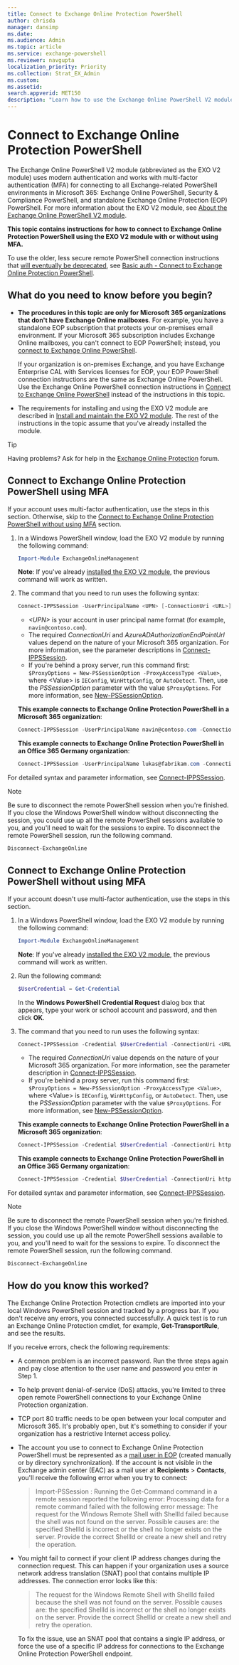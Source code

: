 ```yaml
---
title: Connect to Exchange Online Protection PowerShell
author: chrisda
manager: dansimp
ms.date:
ms.audience: Admin
ms.topic: article
ms.service: exchange-powershell
ms.reviewer: navgupta
localization_priority: Priority
ms.collection: Strat_EX_Admin
ms.custom:
ms.assetid:
search.appverid: MET150
description: "Learn how to use the Exchange Online PowerShell V2 module to connect to standalone Exchange Online Protection PowerShell with modern authentication and/or multi-factor authentication (MFA)."
---
```


# Connect to Exchange Online Protection PowerShell

The Exchange Online PowerShell V2 module (abbreviated as the EXO V2 module) uses modern authentication and works with multi-factor authentication (MFA) for connecting to all Exchange-related PowerShell environments in Microsoft 365: Exchange Online PowerShell, Security & Compliance PowerShell, and standalone Exchange Online Protection (EOP) PowerShell. For more information about the EXO V2 module, see [About the Exchange Online PowerShell V2 module](exchange-online-powershell-v2.md).

**This topic contains instructions for how to connect to Exchange Online Protection PowerShell using the EXO V2 module with or without using MFA.**

To use the older, less secure remote PowerShell connection instructions that [will eventually be deprecated](https://techcommunity.microsoft.com/t5/exchange-team-blog/basic-authentication-and-exchange-online-july-update/ba-p/1530163), see [Basic auth - Connect to Exchange Online Protection PowerShell](basic-auth-connect-to-eop-powershell.md).

## What do you need to know before you begin?

- **The procedures in this topic are only for Microsoft 365 organizations that don't have Exchange Online mailboxes**. For example, you have a standalone EOP subscription that protects your on-premises email environment. If your Microsoft 365 subscription includes Exchange Online mailboxes, you can't connect to EOP PowerShell; instead, you [connect to Exchange Online PowerShell](connect-to-exchange-online-powershell.md).

  If your organization is on-premises Exchange, and you have Exchange Enterprise CAL with Services licenses for EOP, your EOP PowerShell connection instructions are the same as Exchange Online PowerShell. Use the Exchange Online PowerShell connection instructions in [Connect to Exchange Online PowerShell](connect-to-exchange-online-powershell.md) instead of the instructions in this topic.

- The requirements for installing and using the EXO V2 module are described in [Install and maintain the EXO V2 module](exchange-online-powershell-v2.md#install-and-maintain-the-exo-v2-module). The rest of the instructions in the topic assume that you've already installed the module.

> [!TIP]
> Having problems? Ask for help in the [Exchange Online Protection](https://go.microsoft.com/fwlink/p/?linkId=285351) forum.

## Connect to Exchange Online Protection PowerShell using MFA

If your account uses multi-factor authentication, use the steps in this section. Otherwise, skip to the [Connect to Exchange Online Protection PowerShell without using MFA](#connect-to-exchange-online-protection-powershell-without-using-mfa) section.

1. In a Windows PowerShell window, load the EXO V2 module by running the following command:

   ```powershell
   Import-Module ExchangeOnlineManagement
   ```

   **Note**: If you've already [installed the EXO V2 module](exchange-online-powershell-v2.md#install-and-maintain-the-exo-v2-module), the previous command will work as written.

2. The command that you need to run uses the following syntax:

   ```powershell
   Connect-IPPSSession -UserPrincipalName <UPN> [-ConnectionUri <URL>] [-AzureADAuthorizationEndPointUri <URL>] [-PSSessionOption $ProxyOptions]
   ```

   - _\<UPN\>_ is your account in user principal name format (for example, `navin@contoso.com`).
   - The required _ConnectionUri_ and _AzureADAuthorizationEndPointUrl_ values depend on the nature of your Microsoft 365 organization. For more information, see the parameter descriptions in [Connect-IPPSSession](https://docs.microsoft.com/powershell/module/exchange/connect-ippssession).
   - If you're behind a proxy server, run this command first: `$ProxyOptions = New-PSSessionOption -ProxyAccessType <Value>`, where \<Value\> is `IEConfig`, `WinHttpConfig`, or `AutoDetect`. Then, use the _PSSessionOption_ parameter with the value `$ProxyOptions`. For more information, see [New-PSSessionOption](https://docs.microsoft.com/powershell/module/microsoft.powershell.core/new-pssessionoption).

   **This example connects to Exchange Online Protection PowerShell in a Microsoft 365 organization**:

   ```powershell
   Connect-IPPSSession -UserPrincipalName navin@contoso.com -ConnectionUri https://ps.protection.outlook.com/powershell-liveid/
   ```

   **This example connects to Exchange Online Protection PowerShell in an Office 365 Germany organization**:

   ```powershell
   Connect-IPPSSession -UserPrincipalName lukas@fabrikam.com -ConnectionUri https://ps.protection.outlook.de/powershell-liveid/ -AzureADAuthorizationEndPointUri https://login.microsoftonline.de/common
   ```

For detailed syntax and parameter information, see [Connect-IPPSSession](https://docs.microsoft.com/powershell/module/exchange/connect-exchangeonline).

> [!NOTE]
> Be sure to disconnect the remote PowerShell session when you're finished. If you close the Windows PowerShell window without disconnecting the session, you could use up all the remote PowerShell sessions available to you, and you'll need to wait for the sessions to expire. To disconnect the remote PowerShell session, run the following command.

```powershell
Disconnect-ExchangeOnline
```

## Connect to Exchange Online Protection PowerShell without using MFA

If your account doesn't use multi-factor authentication, use the steps in this section.

1. In a Windows PowerShell window, load the EXO V2 module by running the following command:

   ```powershell
   Import-Module ExchangeOnlineManagement
   ```

   **Note**: If you've already [installed the EXO V2 module](exchange-online-powershell-v2.md#install-and-maintain-the-exo-v2-module), the previous command will work as written.

2. Run the following command:

   ```powershell
   $UserCredential = Get-Credential
   ```

   In the **Windows PowerShell Credential Request** dialog box that appears, type your work or school account and password, and then click **OK**.

3. The command that you need to run uses the following syntax:

   ```powershell
   Connect-IPPSSession -Credential $UserCredential -ConnectionUri <URL> [-PSSessionOption $ProxyOptions]
   ```

   - The required _ConnectionUri_ value depends on the nature of your Microsoft 365 organization. For more information, see the parameter description in [Connect-IPPSSession](https://docs.microsoft.com/powershell/module/exchange/connect-ippssession).
   - If you're behind a proxy server, run this command first: `$ProxyOptions = New-PSSessionOption -ProxyAccessType <Value>`, where \<Value\> is `IEConfig`, `WinHttpConfig`, or `AutoDetect`. Then, use the _PSSessionOption_ parameter with the value `$ProxyOptions`. For more information, see [New-PSSessionOption](https://docs.microsoft.com/powershell/module/microsoft.powershell.core/new-pssessionoption).

   **This example connects to Exchange Online Protection PowerShell in a Microsoft 365 organization**:

   ```powershell
   Connect-IPPSSession -Credential $UserCredential -ConnectionUri https://ps.protection.outlook.com/powershell-liveid/
   ```

   **This example connects to Exchange Online Protection PowerShell in an Office 365 Germany organization**:

   ```powershell
   Connect-IPPSSession -Credential $UserCredential -ConnectionUri https://ps.protection.outlook.de/powershell-liveid/
   ```

For detailed syntax and parameter information, see [Connect-IPPSSession](https://docs.microsoft.com/powershell/module/exchange/connect-exchangeonline).

> [!NOTE]
> Be sure to disconnect the remote PowerShell session when you're finished. If you close the Windows PowerShell window without disconnecting the session, you could use up all the remote PowerShell sessions available to you, and you'll need to wait for the sessions to expire. To disconnect the remote PowerShell session, run the following command.

```powershell
Disconnect-ExchangeOnline
```

## How do you know this worked?

The Exchange Online Protection Protection cmdlets are imported into your local Windows PowerShell session and tracked by a progress bar. If you don't receive any errors, you connected successfully. A quick test is to run an Exchange Online Protection cmdlet, for example, **Get-TransportRule**, and see the results.

If you receive errors, check the following requirements:

- A common problem is an incorrect password. Run the three steps again and pay close attention to the user name and password you enter in Step 1.

- To help prevent denial-of-service (DoS) attacks, you're limited to three open remote PowerShell connections to your Exchange Online Protection organization.

- TCP port 80 traffic needs to be open between your local computer and Microsoft 365. It's probably open, but it's something to consider if your organization has a restrictive Internet access policy.

- The account you use to connect to Exchange Online Protection PowerShell must be represented as a [mail user in EOP](https://docs.microsoft.com/microsoft-365/security/office-365-security/manage-mail-users-in-eop) (created manually or by directory synchronization). If the account is not visible in the Exchange admin center (EAC) as a mail user at **Recipients** \> **Contacts**, you'll receive the following error when you try to connect:

  > Import-PSSession : Running the Get-Command command in a remote session reported the following error: Processing data for a remote command failed with the following error message: The request for the Windows Remote Shell with ShellId <GUID> failed because the shell was not found on the server. Possible causes are: the specified ShellId is incorrect or the shell no longer exists on the server. Provide the correct ShellId or create a new shell and retry the operation.

- You might fail to connect if your client IP address changes during the connection request. This can happen if your organization uses a source network address translation (SNAT) pool that contains multiple IP addresses. The connection error looks like this:

  > The request for the Windows Remote Shell with ShellId <ID> failed because the shell was not found on the server. Possible causes are: the specified ShellId is incorrect or the shell no longer exists on the server. Provide the correct ShellId or create a new shell and retry the operation.

  To fix the issue, use an SNAT pool that contains a single IP address, or force the use of a specific IP address for connections to the Exchange Online Protection PowerShell endpoint.
